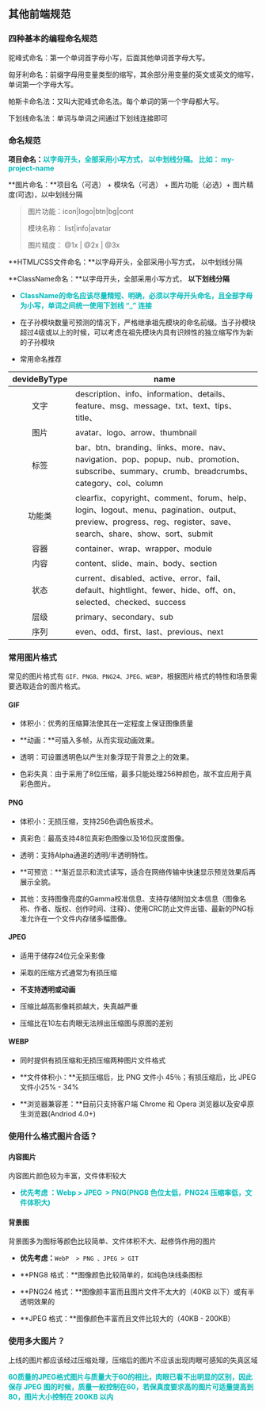 ## 其他前端规范

### 四种基本的编程命名规范

驼峰式命名：第一个单词首字母小写，后面其他单词首字母大写。

匈牙利命名：前缀字母用变量类型的缩写，其余部分用变量的英文或英文的缩写，单词第一个字母大写。

帕斯卡命名法：又叫大驼峰式命名法。每个单词的第一个字母都大写。

下划线命名法：单词与单词之间通过下划线连接即可

### 命名规范

**项目命名：**<b style="color:#0bb;">以字母开头，全部采用小写方式， 以中划线分隔。 比如： my\-project\-name</b>

**图片命名：**项目名（可选） + 模块名（可选） + 图片功能（必选）+  图片精度(可选)，以中划线分隔

>  图片功能：icon|logo|btn|bg|cont
>
> 模块名称： list|info|avatar
>
> 图片精度： @1x | @2x | @3x

**HTML/CSS文件命名：**以字母开头，全部采用小写方式， 以中划线分隔

**ClassName命名：**以字母开头，全部采用小写方式， **以下划线分隔**

* <b style="color:#0bb">ClassName的命名应该尽量精短、明确，必须以字母开头命名，且全部字母为小写，单词之间统一使用下划线 “\_” 连接</b>

* 在子孙模块数量可预测的情况下，严格继承祖先模块的命名前缀。当子孙模块超过4级或以上的时候，可以考虑在祖先模块内具有识辨性的独立缩写作为新的子孙模块

* 常用命名推荐


| devideByType | name                                 |
| :--------------------: | ----------------------------------------|
| 文字 | description、info、information、details、feature、msg、message、txt、text、tips、title、 |
| 图片              | avatar、logo、arrow、thumbnail          |
| 标签                  | bar、btn、branding、links、more、nav、navigation、pop、popup、nub、promotion、subscribe、summary、crumb、breadcrumbs、category、col、column |
| 功能类 | clearfix、copyright、comment、forum、help、login、logout、menu、pagination、output、preview、progress、reg、register、save、search、share、show、sort、submit |
| 容器          | container、wrap、wrapper、module         |
| 内容            | content、slide、main、body、section                          |
| 状态           | current、disabled、active、error、fail、default、hightlight、fewer、hide、off、on、selected、checked、success |
| 层级                 | primary、secondary、sub              |
| 序列           | even、odd、first、last、previous、next |



### 常用图片格式

常见的图片格式有 `GIF、PNG8、PNG24、JPEG、WEBP`，根据图片格式的特性和场景需要选取适合的图片格式。

#### GIF

- 体积小：优秀的压缩算法使其在一定程度上保证图像质量

- **动画：**可插入多帧，从而实现动画效果。

- 透明：可设置透明色以产生对象浮现于背景之上的效果。

- 色彩失真：由于采用了8位压缩，最多只能处理256种颜色，故不宜应用于真彩色图片。

#### PNG

- 体积小：无损压缩，支持256色调色板技术。

- 真彩色：最高支持48位真彩色图像以及16位灰度图像。

- 透明：支持Alpha通道的透明/半透明特性。


- **可预览：**渐近显示和流式读写，适合在网络传输中快速显示预览效果后再展示全貌。
- 其他：支持图像亮度的Gamma校准信息、支持存储附加文本信息（图像名称、作者、版权、创作时间、注释）、使用CRC防止文件出错、最新的PNG标准允许在一个文件内存储多幅图像。

#### JPEG

- 适用于储存24位元全采影像

- 采取的压缩方式通常为有损压缩

- **不支持透明或动画**

- 压缩比越高影像耗损越大，失真越严重

- 压缩比在10左右肉眼无法辨出压缩图与原图的差别

#### WEBP

- 同时提供有损压缩和无损压缩两种图片文件格式

- **文件体积小：**无损压缩后，比 PNG 文件小 45％；有损压缩后，比 JPEG 文件小25% - 34%

- **浏览器兼容差：**目前只支持客户端 Chrome 和 Opera 浏览器以及安卓原生浏览器(Andriod 4.0+)



### 使用什么格式图片合适？

#### 内容图片

内容图片颜色较为丰富，文件体积较大

* <b style="color:#0bb">优先考虑 ：Webp > JPEG  > PNG(PNG8 色位太低，PNG24 压缩率低，文件体积大)</b>

#### 背景图

背景图多为图标等颜色比较简单、文件体积不大、起修饰作用的图片

* **优先考虑：**`WebP  > PNG 、JPEG > GIT`

* **PNG8 格式：**图像颜色比较简单的，如纯色块线条图标

* **PNG24 格式：**图像颜丰富而且图片文件不太大的（40KB 以下）或有半透明效果的

* **JPEG 格式：**图像颜色丰富而且文件比较大的（40KB - 200KB）



### 使用多大图片？

上线的图片都应该经过压缩处理，压缩后的图片不应该出现肉眼可感知的失真区域

<b style="color:#0bb">60质量的JPEG格式图片与质量大于60的相比，肉眼已看不出明显的区别，因此保存 JPEG 图的时候，质量一般控制在60，若保真度要求高的图片可适量提高到 80，图片大小控制在 200KB 以内</b>


